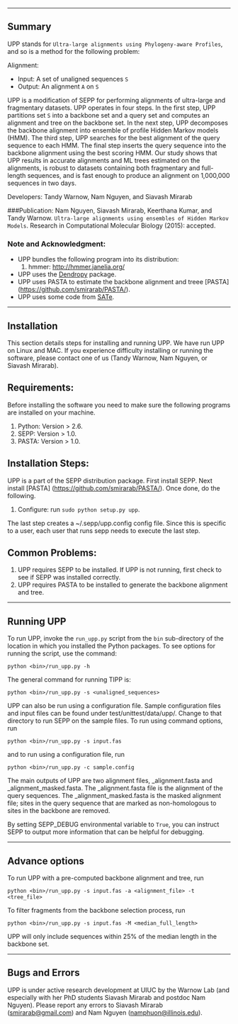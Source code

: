 ------------------------------------
Summary
------------------------------------

UPP stands for `Ultra-large alignments using Phylogeny-aware Profiles`, and so is a method for the following problem:

Alignment:
- Input: A set of unaligned sequences `S`
- Output: An alignment `A` on `S`

UPP is a modification of SEPP for performing alignments of ultra-large and fragmentary datasets.  UPP operates in four steps.  In the first step, UPP partitions set `S` into a backbone set and a query set and computes an alignment and tree on the backbone set.  In the next step, UPP decomposes the backbone alignment into ensemble of profile Hidden Markov models (HMM).  The third step, UPP searches for the best alignment of the query sequence to each HMM.  The final step inserts the query sequence into the backbone alignment using the best scoring HMM.  Our study shows that UPP results in accurate alignments and ML trees estimated on the alignments, is robust to datasets containing both fragmentary and full-length sequences, and is fast enough to produce an alignment on 1,000,000 sequences in two days.

Developers: Tandy Warnow, Nam Nguyen, and Siavash Mirarab

###Publication:
Nam Nguyen, Siavash Mirarab, Keerthana Kumar, and Tandy Warnow. `Ultra-large alignments using ensembles of Hidden Markov Models`. Research in Computational Molecular Biology (2015): accepted.


### Note and Acknowledgment: 
- UPP bundles the following program into its distribution:
  1. hmmer: http://hmmer.janelia.org/    
- UPP uses the [Dendropy](http://pythonhosted.org/DendroPy/) package. 
- UPP uses PASTA to estimate the backbone alignment and treee [PASTA] (https://github.com/smirarab/PASTA/).
- UPP uses some code from [SATe](http://phylo.bio.ku.edu/software/sate/sate.html).

-------------------------------------
Installation
-------------------------------------
This section details steps for installing and running UPP. We have run UPP on Linux and MAC. If you experience difficulty installing or running the software, please contact one of us (Tandy Warnow, Nam Nguyen, or Siavash Mirarab).

Requirements:
-------------------
Before installing the software you need to make sure the following programs are installed on your machine.  

1. Python: Version > 2.6. 
2. SEPP: Version > 1.0. 
3. PASTA: Version > 1.0. 

Installation Steps:
-------------------
UPP is a part of the SEPP distribution package.  First install SEPP.  Next install [PASTA] (https://github.com/smirarab/PASTA/).  Once done, do the following. 

1. Configure: run `sudo python setup.py upp`. 

The last step creates a ~/.sepp/upp.config config file. Since this is specific to a user, each user that runs sepp needs to execute the last step. 

Common Problems:
-------------------
1.  UPP requires SEPP to be installed.  If UPP is not running, first check to see if SEPP was installed correctly.
2.  UPP requires PASTA to be installed to generate the backbone alignment and tree.  

---------------------------------------------
Running UPP
---------------------------------------------
To run UPP, invoke the `run_upp.py` script from the `bin` sub-directory of the location in which you installed the Python packages. To see options for running the script, use the command:

`python <bin>/run_upp.py -h`

The general command for running TIPP is:

`python <bin>/run_upp.py -s <unaligned_sequences> `

UPP can also be run using a configuration file. Sample configuration files and input files can be found under test/unittest/data/upp/. Change to that directory to run SEPP on the sample files. To run using command options, run

`python <bin>/run_upp.py -s input.fas`

and to run using a configuration file, run

`python <bin>/run_upp.py -c sample.config`

The main outputs of UPP are two alignment files, <prefix>_alignment.fasta and <prefix>_alignment_masked.fasta.  The  <prefix>_alignment.fasta file is the alignment of the query sequences.  The <prefix>_alignment_masked.fasta is the masked
alignment file; sites in the query sequence that are marked as non-homologous to sites in the backbone are removed.  

By setting SEPP_DEBUG environmental variable to `True`, you can instruct SEPP to output more information that can be helpful for debugging.  

---------------------------------------------
Advance options
---------------------------------------------
To run UPP with a pre-computed backbone alignment and tree, run

`python <bin>/run_upp.py -s input.fas -a <alignment_file> -t <tree_file>`

To filter fragments from the backbone selection process, run

`python <bin>/run_upp.py -s input.fas -M <median_full_length>`

UPP will only include sequences within 25% of the median length in the backbone set.

---------------------------------------------
Bugs and Errors
---------------------------------------------
UPP is under active research development at UIUC by the Warnow Lab (and especially with her PhD students Siavash Mirarab and postdoc Nam Nguyen). Please report any errors to Siavash Mirarab (smirarab@gmail.com) and Nam Nguyen (namphuon@illinois.edu).

